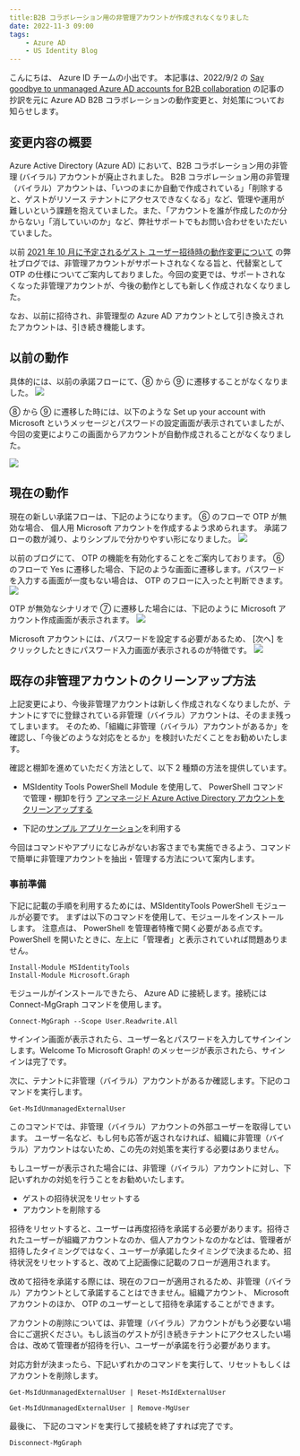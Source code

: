 ```yaml
---
title:B2B コラボレーション用の非管理アカウントが作成されなくなりました
date: 2022-11-3 09:00
tags:
    - Azure AD
    - US Identity Blog
---
```


こんにちは、 Azure ID チームの小出です。
本記事は、2022/9/2 の [Say goodbye to unmanaged Azure AD accounts for B2B collaboration](https://techcommunity.microsoft.com/t5/microsoft-entra-azure-ad-blog/say-goodbye-to-unmanaged-azure-ad-accounts-for-b2b-collaboration/ba-p/3094111) の記事の抄訳を元に Azure AD B2B コラボレーションの動作変更と、対処策についてお知らせします。


## 変更内容の概要
Azure Active Directory (Azure AD) において、B2B コラボレーション用の非管理 (バイラル) アカウントが廃止されました。
B2B コラボレーション用の非管理（バイラル）アカウントは、「いつのまにか自動で作成されている」「削除すると、ゲストがリソース テナントにアクセスできなくなる」など、管理や運用が難しいという課題を抱えていました。また、「アカウントを誰が作成したのか分からない」「消していいのか」など、弊社サポートでもお問い合わせをいただいていました。

以前 [2021 年 10 月に予定されるゲスト ユーザー招待時の動作変更について](https://jpazureid.github.io/blog/azure-active-directory/announcement-of-otp/) の弊社ブログでは、非管理アカウントがサポートされなくなる旨と、代替案として OTP の仕様についてご案内しておりました。今回の変更では、サポートされなくなった非管理アカウントが、今後の動作としても新しく作成されなくなりました。

なお、以前に招待され、非管理型の Azure AD アカウントとして引き換えされたアカウントは、引き続き機能します。 

## 以前の動作

具体的には、以前の承諾フローにて、⑧ から ⑨ に遷移することがなくなりました。
![](./say-goodbye-to-unmanaged-azuread-account-for-b2b/say-goodbye-to-unmanaged-azuread-account-for-b2b1.png)


⑧ から ⑨ に遷移した時には、以下のような Set up your account with Microsoft というメッセージとパスワードの設定画面が表示されていましたが、
今回の変更によりこの画面からアカウントが自動作成されることがなくなりました。


![](./say-goodbye-to-unmanaged-azuread-account-for-b2b/say-goodbye-to-unmanaged-azuread-account-for-b2b2.png)


## 現在の動作
現在の新しい承諾フローは、下記のようになります。 ⑥ のフローで OTP が無効な場合、 個人用 Microsoft アカウントを作成するよう求められます。
承諾フローの数が減り、よりシンプルで分かりやすい形になりました。 
![](./say-goodbye-to-unmanaged-azuread-account-for-b2b/say-goodbye-to-unmanaged-azuread-account-for-b2b3.png)

以前のブログにて、 OTP の機能を有効化することをご案内しております。
⑥ のフローで Yes に遷移した場合、下記のような画面に遷移します。パスワードを入力する画面が一度もない場合は、 OTP のフローに入ったと判断できます。
![](./say-goodbye-to-unmanaged-azuread-account-for-b2b/say-goodbye-to-unmanaged-azuread-account-for-b2b4.png)

OTP が無効なシナリオで ⑦ に遷移した場合には、下記のように Microsoft アカウント作成画面が表示されます。
![](./say-goodbye-to-unmanaged-azuread-account-for-b2b/say-goodbye-to-unmanaged-azuread-account-for-b2b5.png)

Microsoft アカウントには、パスワードを設定する必要があるため、 [次へ] をクリックしたときにパスワード入力画面が表示されるのが特徴です。
![](./say-goodbye-to-unmanaged-azuread-account-for-b2b/say-goodbye-to-unmanaged-azuread-account-for-b2b6.png)



## 既存の非管理アカウントのクリーンアップ方法
上記変更により、今後非管理アカウントは新しく作成されなくなりましたが、テナントにすでに登録されている非管理（バイラル）アカウントは、そのまま残ってしまいます。
そのため、「組織に非管理（バイラル）アカウントがあるか」を確認し、「今後どのような対応をとるか」を検討いただくことをお勧めいたします。

確認と棚卸を進めていただく方法として、以下 2 種類の方法を提供しています。

- MSIdentity Tools PowerShell Module  を使用して、 PowerShell コマンドで管理・棚卸を行う
[アンマネージド Azure Active Directory アカウントをクリーンアップする](https://learn.microsoft.com/ja-jp/azure/active-directory/enterprise-users/clean-up-unmanaged-azure-ad-accounts)

- 下記の[サンプル アプリケーション](https://github.com/Azure-Samples/Remove-Unmanaged-Guests)を利用する



今回はコマンドやアプリになじみがないお客さまでも実施できるよう、コマンドで簡単に非管理アカウントを抽出・管理する方法について案内します。

### 事前準備
下記に記載の手順を利用するためには、MSIdentityTools PowerShell モジュールが必要です。
まずは以下のコマンドを使用して、モジュールをインストールします。
注意点は、 PowerShell を管理者特権で開く必要がある点です。 PowerShell を開いたときに、左上に「管理者」と表示されていれば問題ありません。

```
Install-Module MSIdentityTools
Install-Module Microsoft.Graph
```

モジュールがインストールできたら、 Azure AD に接続します。接続には Connect-MgGraph コマンドを使用します。

```
Connect-MgGraph --Scope User.Readwrite.All
```

サインイン画面が表示されたら、ユーザー名とパスワードを入力してサインインします。Welcome To Microsoft Graph!   のメッセージが表示されたら、サインインは完了です。

次に、テナントに非管理（バイラル）アカウントがあるか確認します。下記のコマンドを実行します。

```
Get-MsIdUnmanagedExternalUser
```

このコマンドでは、非管理（バイラル）アカウントの外部ユーザーを取得しています。
ユーザー名など、もし何も応答が返されなければ、組織に非管理（バイラル）アカウントはないため、この先の対処策を実行する必要はありません。

もしユーザーが表示された場合には、非管理（バイラル）アカウントに対し、下記いずれかの対処を行うことをお勧めいたします。

- ゲストの招待状況をリセットする
- アカウントを削除する

招待をリセットすると、ユーザーは再度招待を承諾する必要があります。招待されたユーザーが組織アカウントなのか、個人アカウントなのかなどは、管理者が招待したタイミングではなく、ユーザーが承諾したタイミングで決まるため、招待状況をリセットすると、改めて上記画像に記載のフローが適用されます。

改めて招待を承諾する際には、現在のフローが適用されるため、非管理（バイラル）アカウントとして承諾することはできません。組織アカウント、 Microsoft アカウントのほか、 OTP のユーザーとして招待を承諾することができます。

アカウントの削除については、非管理（バイラル）アカウントがもう必要ない場合にご選択ください。もし該当のゲストが引き続きテナントにアクセスしたい場合は、改めて管理者が招待を行い、ユーザーが承諾を行う必要があります。

対応方針が決まったら、下記いずれかのコマンドを実行して、リセットもしくはアカウントを削除します。

```リセットする場合
Get-MsIdUnmanagedExternalUser | Reset-MsIdExternalUser
```

```削除する場合
Get-MsIdUnmanagedExternalUser | Remove-MgUser
```

最後に、 下記のコマンドを実行して接続を終了すれば完了です。

```
Disconnect-MgGraph
```
